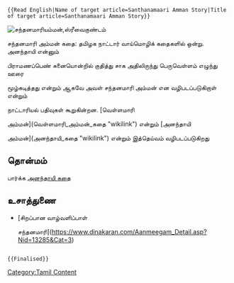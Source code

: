 ```{=mediawiki}
{{Read English|Name of target article=Santhanamaari Amman Story|Title of target article=Santhanamaari Amman Story}}
```
![சந்தனமாரியம்மன்,ஸ்ரீவைகுண்டம்](சந்தன_மாரியம்மன்.jpg "சந்தனமாரியம்மன்,ஸ்ரீவைகுண்டம்")
சந்தனமாரி அம்மன் கதை: தமிழக நாட்டார் வாய்மொழிக் கதைகளில் ஒன்று. அனந்தாயி என்னும்
பிராமணப்பெண் சுனையொன்றில் குதித்து சாக அதிலிருந்து பெருவெள்ளம் எழுந்து ஊரை
மூழ்கடித்தது என்றும் ஆகவே அவள் சந்தனமாரி அம்மன் என வழிபடப்படுகிறாள் என்றும்
நாட்டாரியல் பதிவுகள் கூறுகின்றன. [வெள்ளமாரி
அம்மன்](வெள்ளமாரி_அம்மன்_கதை "wikilink") என்றும் [அனந்தாயி
அம்மன்](அனந்தாயி_கதை "wikilink") என்றும் இத்தெய்வம் வழிபடப்படுகிறது

## தொன்மம்

பார்க்க [அனந்தாயி கதை](அனந்தாயி_கதை "wikilink")

## உசாத்துணை

-   [சிறப்பான வாழ்வளிப்பாள்
    சந்தனமாரி](https://www.dinakaran.com/Aanmeegam_Detail.asp?Nid=13285&Cat=3)

```{=mediawiki}
{{Finalised}}
```
[Category:Tamil Content](Category:Tamil_Content "wikilink")
